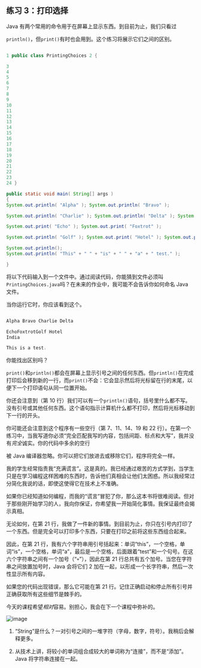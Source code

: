 ## 练习 3：打印选择

Java 有两个常用的命令用于在屏幕上显示东西。到目前为止，我们只看过

`println()`，但`print()`有时也会用到。这个练习将展示它们之间的区别。

```java

1 public class PrintingChoices 2 {
```

```java
3
4
5
6
7
8
9
10
11
12
13
14
15
16
17
18
19
20
21
22
23
24 }
```

```java
public static void main( String[] args )
{
System.out.println( "Alpha" ); System.out.println( "Bravo" );
```

```java
System.out.println( "Charlie" ); System.out.println( "Delta" ); System.out.println();

System.out.print( "Echo" ); System.out.print( "Foxtrot" );

System.out.println( "Golf" ); System.out.print( "Hotel" ); System.out.println(); System.out.println( "India" );

System.out.println();
System.out.println( "This" + " " + "is" + " " + "a" + " test." );
```

```java
}
```

将以下代码输入到一个文件中。通过阅读代码，你能猜到文件必须叫`PrintingChoices.java`吗？在未来的作业中，我可能不会告诉你如何命名 Java 文件。

当你运行它时，你应该看到这个。

```java

Alpha Bravo Charlie Delta

EchoFoxtrotGolf Hotel
India

This is a test.
```

你能找出区别吗？

`print()`和`println()`都会在屏幕上显示引号之间的任何东西。但`println()`在完成打印后会移到新的一行，而`print()`不会：它会显示然后将光标留在行的末尾，以便下一个打印语句从同一位置开始。

你还会注意到（第 10 行）我们可以有一个`println()`语句，括号里什么都不写。没有引号或其他任何东西。这个语句指示计算机什么都不打印，然后将光标移动到下一行的开头。

你可能还会注意到这个程序有一些空行（第 7、11、14、19 和 22 行）。在第一个练习中，当我写道你必须“完全匹配我写的内容，包括间距、标点和大写”，我并没有*完全*诚实。你的代码中多余的空行

被 Java 编译器忽略。你可以把它们放进去或移除它们，程序将完全一样。

我的学生经常指责我“充满谎言”。这是真的。我已经通过艰苦的方式学到，当学生只是在学习编程这样困难的东西时，告诉他们真相会让他们太困惑。所以我经常过分简化我说的话，即使这使得它在技术上不准确。

如果你已经知道如何编程，而我的“谎言”冒犯了你，那么这本书将很难阅读。但对于那些刚开始学习的人，我向你保证，你希望我一开始简化事情。我保证最终会揭示真相。

无论如何，在第 21 行，我做了一件新的事情。到目前为止，你只在引号内打印了一个东西。但是完全可以打印多个东西，只要在打印之前将这些东西组合起来。

因此，在第 21 行，我有六个字符串用引号括起来：单词“this”，一个空格，单词“is”，一个空格，单词“a”，最后是一个空格，后面跟着“test”和一个句号。在这六个字符串之间有一个加号（“`+`”），因此在第 21 行总共有五个加号。当您在字符串之间放置加号时，Java 会将它们 2 加在一起，以形成一个长字符串，然后一次性显示所有内容。

如果您的代码出现错误，那么它可能在第 21 行。记住正确启动和停止所有引号并正确获取所有这些细节是棘手的。

今天的课程希望*相对*容易。别担心，我会在下一个课程中弥补的。

![image](img/Image_005.png)

1.  “String”是什么？一对引号之间的一堆字符（字母，数字，符号）。我稍后会解释更多。

1.  从技术上讲，将较小的单词组合成较大的单词称为“连接”，而不是“添加”。 Java 将字符串连接在一起。

